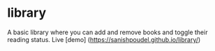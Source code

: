 # library
A basic library where you can add and remove books and toggle their reading status. Live [demo] (https://sanishpoudel.github.io/library/)